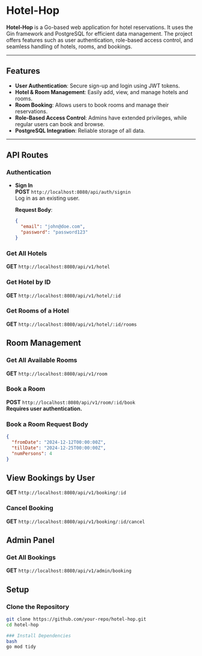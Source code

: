 # **Hotel-Hop**

**Hotel-Hop** is a Go-based web application for hotel reservations. It uses the Gin framework and PostgreSQL for efficient data management. The project offers features such as user authentication, role-based access control, and seamless handling of hotels, rooms, and bookings.

---

## **Features**

- **User Authentication**: Secure sign-up and login using JWT tokens.
- **Hotel & Room Management**: Easily add, view, and manage hotels and rooms.
- **Room Booking**: Allows users to book rooms and manage their reservations.
- **Role-Based Access Control**: Admins have extended privileges, while regular users can book and browse.
- **PostgreSQL Integration**: Reliable storage of all data.

---

## **API Routes**

### **Authentication**

- **Sign In**  
  **POST** `http://localhost:8080/api/auth/signin`  
  Log in as an existing user.

  **Request Body**:

  ```json
  {
    "email": "john@doe.com",
    "password": "password123"
  }
  ```
### Get All Hotels
**GET** `http://localhost:8080/api/v1/hotel`

### Get Hotel by ID
**GET** `http://localhost:8080/api/v1/hotel/:id`

### Get Rooms of a Hotel
**GET** `http://localhost:8080/api/v1/hotel/:id/rooms`

## Room Management

### Get All Available Rooms
**GET** `http://localhost:8080/api/v1/room`

### Book a Room
**POST** `http://localhost:8080/api/v1/room/:id/book`  
**Requires user authentication.**

### Book a Room Request Body
```json
{
  "fromDate": "2024-12-12T00:00:00Z",
  "tillDate": "2024-12-25T00:00:00Z",
  "numPersons": 4
}
```
## View Bookings by User
**GET** `http://localhost:8080/api/v1/booking/:id`

### Cancel Booking
**GET** `http://localhost:8080/api/v1/booking/:id/cancel`

## Admin Panel

### Get All Bookings
**GET** `http://localhost:8080/api/v1/admin/booking`


## Setup

### Clone the Repository
```bash
git clone https://github.com/your-repo/hotel-hop.git
cd hotel-hop

### Install Dependencies
bash
go mod tidy
```